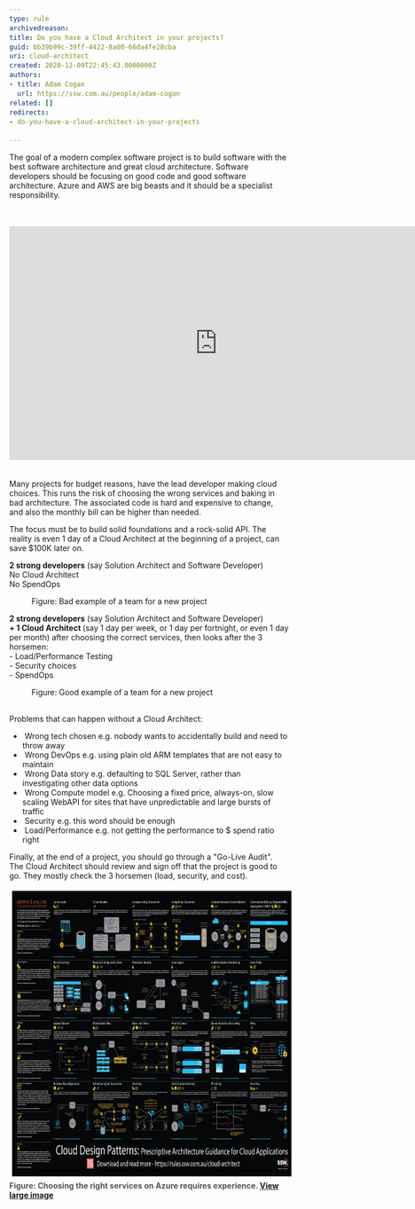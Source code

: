```yaml
---
type: rule
archivedreason: 
title: Do you have a Cloud Architect in your projects?
guid: bb39b99c-39ff-4422-8a00-66da4fe28cba
uri: cloud-architect
created: 2020-12-09T22:45:43.0000000Z
authors:
- title: Adam Cogan
  url: https://ssw.com.au/people/adam-cogan
related: []
redirects:
- do-you-have-a-cloud-architect-in-your-projects

---
```



<p class="ssw15-rteElement-P">​The goal of a modern complex software project is to build software with the best software architecture and great cloud architecture. Software developers should be focusing on good code and good software architecture. Azure and AWS are big beasts and it should be a specialist responsibility.<br></p>
<br><excerpt class='endintro'></excerpt><br>
<div class="ms-rtestate-read ms-rte-embedcode ms-rte-embedil ms-rtestate-notify">
   <iframe width="750" height="422" src="https://www.youtube.com/embed/fkmfZSvW4qM" frameborder="0"></iframe> </div><p class="ssw15-rteElement-P">​Many projects for budget reasons, have the lead developer making cloud choices. This runs the risk of choosing the wrong services and baking in bad architecture. The associated code is hard and expensive to change, and also the monthly bill can be higher than needed.<br></p><p class="ssw15-rteElement-P">The focus must be to build solid foundations and a rock-solid API. The reality is even 1 day of a Cloud Architect at the beginning of a project, can save $100K later on.<br></p><p class="ssw15-rteElement-GreyBox"> 
   <b>2 strong developers</b> (say Solution Architect and Software Developer)<br>No Cloud Architect<br>No SpendOps <br></p><dd class="ssw15-rteElement-FigureBad">Figure: Bad example of a team for a new project​​<br></dd><p class="ssw15-rteElement-GreyBox"> 
   <b>2 strong developers</b> (say Solution Architect and Software Developer)<br><b>+ 1 Cloud Architect </b>(say 1 day per week, or 1 day per fortnight, or even 1 day per month) after choosing the correct services, then looks after the 3 horsemen:<br>​​- Load/Performance Testing<br>- Security choices<br>- SpendOps​<br></p><p></p><p></p><dd class="ssw15-rteElement-FigureGood">Figure: Good example of a team for a new project​<br><br></dd><p class="ssw15-rteElement-P">Problems that can happen without a Cloud Architect:​<br></p><p></p><ul><li> Wrong tech chosen e.g. nobody wants to accidentally build and need to throw away<br></li><li> Wrong DevOps e.g. using plain old ARM templates that are not easy to maintain<br></li><li> Wrong Data story e.g. defaulting to SQL Server, rather than investigating other data options</li><li> Wrong Compute model e.g. Choosing a fixed price, always-on, slow scaling WebAPI for sites that have unpredictable and large bursts of traffic<br></li><li> Security e.g. this word should be enough</li><li> ​Load/Performance e.g. not getting the performance to $ spend ratio right<br></li></ul>Finally, at the end of a project, you should go through a "Go-Live Audit". The Cloud Architect should review and sign off that the project is good to go. They mostly check the 3 horsemen (load, security, and cost).<br> 
<p></p><dl class="image"><dt>
      <img src="MS Cloud Design Patterns Infographic SSW Edited.png" alt="MS Cloud Design Patterns Infographic SSW Edited.png" style="margin:5px;width:750px;height:515px;" />
      <br>
      <span style="color:#555555;font-weight:bold;">Figure: Choosing the right services on Azure requires experience. 
         <a href="MS Cloud Design Patterns Infographic SSW Edited.png">View large image​</a></span><br></dt></dl>


